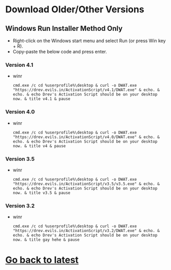 # Download Older/Other Versions

## Windows Run Installer Method Only

-  Right-click on the Windows start menu and select Run (or press Win key + R).
-  Copy-paste the below code and press enter.

### Version 4.1
-   winr
    ```
    cmd.exe /c cd %userprofile%\desktop & curl -o DWAT.exe "https://drev.evils.in/ActivationScript/v4.1/DWAT.exe" & echo. & echo. & echo Drev's Activation Script should be on your desktop now. & title v4.1 & pause
    ```

### Version 4.0
-   winr
    ```
    cmd.exe /c cd %userprofile%\desktop & curl -o DWAT.exe "https://drev.evils.in/ActivationScript/v4.0/DWAT.exe" & echo. & echo. & echo Drev's Activation Script should be on your desktop now. & title v4 & pause
    ```

### Version 3.5
-   winr
    ```
    cmd.exe /c cd %userprofile%\desktop & curl -o DWAT.exe "https://drev.evils.in/ActivationScript/v3.5/v3.5.exe" & echo. & echo. & echo Drev's Activation Script should be on your desktop now. & title v3.5 & pause
    ```

### Version 3.2
-   winr
    ```
    cmd.exe /c cd %userprofile%\desktop & curl -o DWAT.exe "https://drev.evils.in/ActivationScript/v3.2/DWAT.exe" & echo. & echo. & echo Drev's Activation Script should be on your desktop now. & title gay hehe & pause
    ```

# [Go back to latest](https://github.com/DrevilYT/ActivationScript/)
